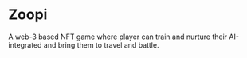 # Zoopi
A web-3 based NFT game where player can train and nurture their AI-integrated and bring them to travel and battle.
